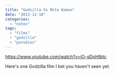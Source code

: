```yaml
---
title: "Godzilla Vs Mito Komon"
date: "2013-12-10"
categories: 
  - "notes"
tags: 
  - "films"
  - "godzilla"
  - "parodies"
---
```


https://www.youtube.com/watch?v=iO-gDoHtbtc

Here's one Godzilla film I bet you haven't seen yet.
